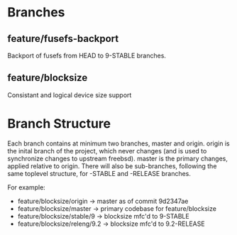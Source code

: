 Branches
=============================
feature/fusefs-backport
----------------------
Backport of fusefs from HEAD to 9-STABLE branches.

feature/blocksize
------------------------
Consistant and logical device size support


Branch Structure
================================
Each branch contains at minimum two branches, master and origin. origin is the inital branch of the project, which never changes (and is used to synchronize changes to upstream freebsd). master is the primary 
changes, applied relative to origin. There will also be sub-branches, following the same toplevel structure, for -STABLE and -RELEASE branches.

For example:
* feature/blocksize/origin -> master as of commit 9d2347ae
* feature/blocksize/master -> primary codebase for feature/blocksize
* feature/blocksize/stable/9 -> blocksize mfc'd to 9-STABLE
* feature/blocksize/releng/9.2 -> blocksize mfc'd to 9.2-RELEASE

